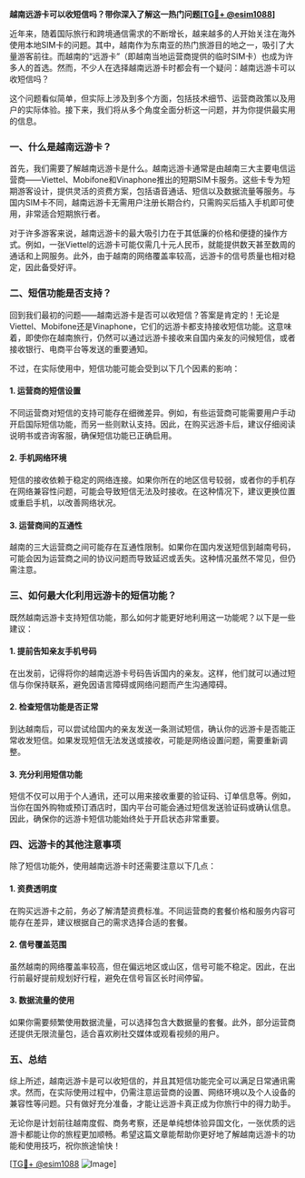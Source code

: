 **越南远游卡可以收短信吗？带你深入了解这一热门问题[[TG💪+ @esim1088](https://t.me/s/esim1088)]**

近年来，随着国际旅行和跨境通信需求的不断增长，越来越多的人开始关注在海外使用本地SIM卡的问题。其中，越南作为东南亚的热门旅游目的地之一，吸引了大量游客前往。而越南的“远游卡”（即越南当地运营商提供的临时SIM卡）也成为许多人的首选。然而，不少人在选择越南远游卡时都会有一个疑问：越南远游卡可以收短信吗？

这个问题看似简单，但实际上涉及到多个方面，包括技术细节、运营商政策以及用户的实际体验。接下来，我们将从多个角度全面分析这一问题，并为你提供最实用的信息。

### 一、什么是越南远游卡？

首先，我们需要了解越南远游卡是什么。越南远游卡通常是由越南三大主要电信运营商——Viettel、Mobifone和Vinaphone推出的短期SIM卡服务。这些卡专为短期游客设计，提供灵活的资费方案，包括语音通话、短信以及数据流量等服务。与国内SIM卡不同，越南远游卡无需用户注册长期合约，只需购买后插入手机即可使用，非常适合短期旅行者。

对于许多游客来说，越南远游卡的最大吸引力在于其低廉的价格和便捷的操作方式。例如，一张Viettel的远游卡可能仅需几十元人民币，就能提供数天甚至数周的通话和上网服务。此外，由于越南的网络覆盖率较高，远游卡的信号质量也相对稳定，因此备受好评。

### 二、短信功能是否支持？

回到我们最初的问题——越南远游卡是否可以收短信？答案是肯定的！无论是Viettel、Mobifone还是Vinaphone，它们的远游卡都支持接收短信功能。这意味着，即使你在越南旅行，仍然可以通过远游卡接收来自国内亲友的问候短信，或者接收银行、电商平台等发送的重要通知。

不过，在实际使用中，短信功能可能会受到以下几个因素的影响：

#### 1. **运营商的短信设置**
   不同运营商对短信的支持可能存在细微差异。例如，有些运营商可能需要用户手动开启国际短信功能，而另一些则默认支持。因此，在购买远游卡后，建议仔细阅读说明书或咨询客服，确保短信功能已正确启用。

#### 2. **手机网络环境**
   短信的接收依赖于稳定的网络连接。如果你所在的地区信号较弱，或者你的手机存在网络兼容性问题，可能会导致短信无法及时接收。在这种情况下，建议更换位置或重启手机，以改善网络状况。

#### 3. **运营商间的互通性**
   越南的三大运营商之间可能存在互通性限制。如果你在国内发送短信到越南号码，可能会因为运营商之间的协议问题而导致延迟或丢失。这种情况虽然不常见，但仍需注意。

### 三、如何最大化利用远游卡的短信功能？

既然越南远游卡支持短信功能，那么如何才能更好地利用这一功能呢？以下是一些建议：

#### 1. **提前告知亲友手机号码**
   在出发前，记得将你的越南远游卡号码告诉国内的亲友。这样，他们就可以通过短信与你保持联系，避免因语言障碍或网络问题而产生沟通障碍。

#### 2. **检查短信功能是否正常**
   到达越南后，可以尝试给国内的亲友发送一条测试短信，确认你的远游卡是否能正常收发短信。如果发现短信无法发送或接收，可能是网络设置问题，需要重新调整。

#### 3. **充分利用短信功能**
   短信不仅可以用于个人通讯，还可以用来接收重要的验证码、订单信息等。例如，当你在国外购物或预订酒店时，国内平台可能会通过短信发送验证码或确认信息。因此，确保你的远游卡短信功能始终处于开启状态非常重要。

### 四、远游卡的其他注意事项

除了短信功能外，使用越南远游卡时还需要注意以下几点：

#### 1. **资费透明度**
   在购买远游卡之前，务必了解清楚资费标准。不同运营商的套餐价格和服务内容可能存在差异，建议根据自己的需求选择合适的套餐。

#### 2. **信号覆盖范围**
   虽然越南的网络覆盖率较高，但在偏远地区或山区，信号可能不稳定。因此，在出行前最好提前规划好行程，避免在信号盲区长时间停留。

#### 3. **数据流量的使用**
   如果你需要频繁使用数据流量，可以选择包含大数据量的套餐。此外，部分运营商还提供无限流量包，适合喜欢刷社交媒体或观看视频的用户。

### 五、总结

综上所述，越南远游卡是可以收短信的，并且其短信功能完全可以满足日常通讯需求。然而，在实际使用过程中，仍需注意运营商的设置、网络环境以及个人设备的兼容性等问题。只有做好充分准备，才能让远游卡真正成为你旅行中的得力助手。

无论你是计划前往越南度假、商务考察，还是单纯想体验异国文化，一张优质的远游卡都能让你的旅程更加顺畅。希望这篇文章能帮助你更好地了解越南远游卡的功能和使用技巧，祝你旅途愉快！

[[TG💪+ @esim1088](https://t.me/s/esim1088) ![Image](https://i.postimg.cc/4NQfJmqS/Snipaste-2025-05-13-00-14-12.png)]